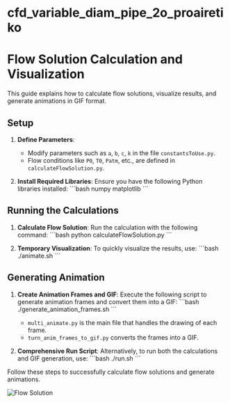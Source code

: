 # cfd_variable_diam_pipe_2o_proairetiko

# Flow Solution Calculation and Visualization

This guide explains how to calculate flow solutions, visualize results, and generate animations in GIF format.

## Setup

1. **Define Parameters**:
   - Modify parameters such as `a`, `b`, `c`, `k` in the file `constantsToUse.py`.
   - Flow conditions like `P0`, `T0`, `Patm`, etc., are defined in `calculateFlowSolution.py`.

2. **Install Required Libraries**:
   Ensure you have the following Python libraries installed:
   \`\`\`bash
   numpy
   matplotlib
   \`\`\`

## Running the Calculations

1. **Calculate Flow Solution**:
   Run the calculation with the following command:
   \`\`\`bash
   python calculateFlowSolution.py
   \`\`\`

2. **Temporary Visualization**:
   To quickly visualize the results, use:
   \`\`\`bash
   ./animate.sh
   \`\`\`

## Generating Animation

1. **Create Animation Frames and GIF**:
   Execute the following script to generate animation frames and convert them into a GIF:
   \`\`\`bash
   ./generate_animation_frames.sh
   \`\`\`
   - `multi_animate.py` is the main file that handles the drawing of each frame.
   - `turn_anim_frames_to_gif.py` converts the frames into a GIF.

2. **Comprehensive Run Script**:
   Alternatively, to run both the calculations and GIF generation, use:
   \`\`\`bash
   ./run.sh
   \`\`\`

Follow these steps to successfully calculate flow solutions and generate animations.


![Flow Solution](https://github.com/AlexiosVavvas/cfd_variable_diam_pipe_2o_proairetiko/blob/1c1f451ada9649ce9d775ed44f0572d1e66efa93/results/final1/output_animation.gif)